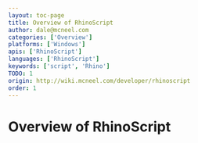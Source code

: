 ```yaml
---
layout: toc-page
title: Overview of RhinoScript
author: dale@mcneel.com
categories: ['Overview']
platforms: ['Windows']
apis: ['RhinoScript']
languages: ['RhinoScript']
keywords: ['script', 'Rhino']
TODO: 1
origin: http://wiki.mcneel.com/developer/rhinoscript
order: 1
---
```


# Overview of RhinoScript
